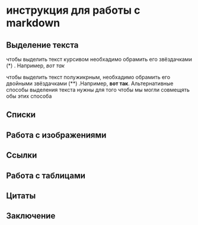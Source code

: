 # инструкция для работы с markdown

## Выделение текста

чтобы выделить текст курсивом необхадимо обрамить его звёздачками (*) .
Например, *вот так*

чтобы выделить текст полужикрным, необхадимо обрамить его двойными звёздачками (**) .Например, **вот так**.
Альтернативные способы выделения текста нужны для того чтобы мы могли совмещять обы этих способа

## Списки

## Работа с изображениями

## Ссылки

## Работа с таблицами

## Цитаты

## Заключение